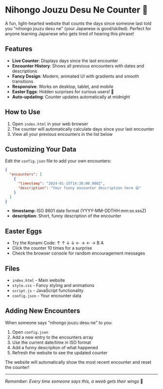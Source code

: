 # Nihongo Jouzu Desu Ne Counter 🎌

A fun, light-hearted website that counts the days since someone last told you "nihongo jouzu desu ne" (your Japanese is good/skilled). Perfect for anyone learning Japanese who gets tired of hearing this phrase!

## Features

- **Live Counter**: Displays days since the last encounter
- **Encounter History**: Shows all previous encounters with dates and descriptions
- **Fancy Design**: Modern, animated UI with gradients and smooth transitions
- **Responsive**: Works on desktop, tablet, and mobile
- **Easter Eggs**: Hidden surprises for curious users! 🥚
- **Auto-updating**: Counter updates automatically at midnight

## How to Use

1. Open `index.html` in your web browser
2. The counter will automatically calculate days since your last encounter
3. View all your previous encounters in the list below

## Customizing Your Data

Edit the `config.json` file to add your own encounters:

```json
{
  "encounters": [
    {
      "timestamp": "2024-01-15T14:30:00.000Z",
      "description": "Your funny encounter description here 😄"
    }
  ]
}
```

- **timestamp**: ISO 8601 date format (YYYY-MM-DDTHH:mm:ss.sssZ)
- **description**: Short, funny description of the encounter

## Easter Eggs

- Try the Konami Code: ↑ ↑ ↓ ↓ ← → ← → B A
- Click the counter 10 times for a surprise
- Check the browser console for random encouragement messages

## Files

- `index.html` - Main website
- `style.css` - Fancy styling and animations
- `script.js` - JavaScript functionality
- `config.json` - Your encounter data

## Adding New Encounters

When someone says "nihongo jouzu desu ne" to you:

1. Open `config.json`
2. Add a new entry to the encounters array
3. Use the current date/time in ISO format
4. Add a funny description of what happened
5. Refresh the website to see the updated counter

The website will automatically show the most recent encounter and reset the counter!

---

*Remember: Every time someone says this, a weeb gets their wings* 👼 